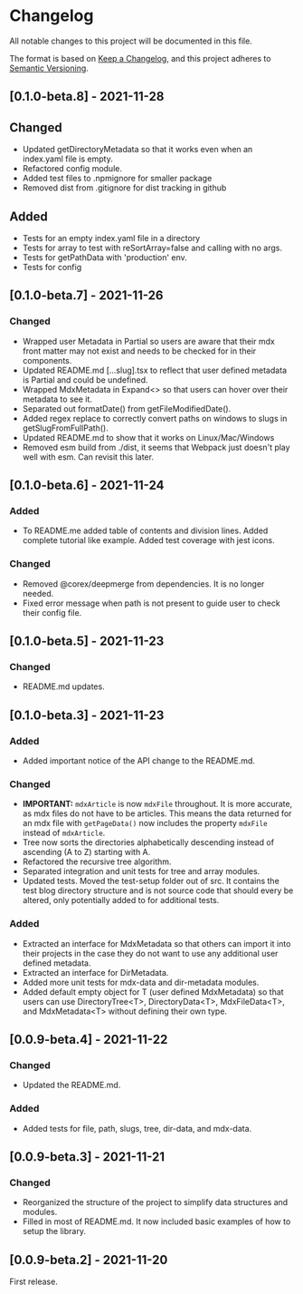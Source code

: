 # Changelog
All notable changes to this project will be documented in this file.

The format is based on [Keep a Changelog](https://keepachangelog.com/en/1.0.0/),
and this project adheres to [Semantic
Versioning](https://semver.org/spec/v2.0.0.html).

## [0.1.0-beta.8] - 2021-11-28

## Changed
- Updated getDirectoryMetadata so that it works even when an index.yaml file is
  empty.
- Refactored config module.
- Added test files to .npmignore for smaller package
- Removed dist from .gitignore for dist tracking in github

## Added
- Tests for an empty index.yaml file in a directory
- Tests for array to test with reSortArray=false and calling with no args.
- Tests for getPathData with 'production' env.
- Tests for config

## [0.1.0-beta.7] - 2021-11-26
### Changed
- Wrapped user Metadata in Partial so users are aware that their mdx front
  matter may not exist and needs to be checked for in their components.
- Updated README.md [...slug].tsx to reflect that user defined metadata is
  Partial and could be undefined.
- Wrapped MdxMetadata in Expand<> so that users can hover over their metadata to
  see it.
- Separated out formatDate() from getFileModifiedDate().
- Added regex replace to correctly convert paths on windows to slugs in
  getSlugFromFullPath().
- Updated README.md to show that it works on Linux/Mac/Windows
- Removed esm build from ./dist, it seems that Webpack just doesn't play well
  with esm. Can revisit this later.


## [0.1.0-beta.6] - 2021-11-24
### Added
- To README.me added table of contents and division lines. Added complete
  tutorial like example. Added test coverage with jest icons.
### Changed
- Removed @corex/deepmerge from dependencies.  It is no longer needed.
- Fixed error message when path is not present to guide user to check their
  config file.

## [0.1.0-beta.5] - 2021-11-23
### Changed
- README.md updates.
## [0.1.0-beta.3] - 2021-11-23
### Added
- Added important notice of the API change to the README.md.

### Changed
- **IMPORTANT:** `mdxArticle` is now `mdxFile` throughout. It is more accurate,
  as mdx files do not have to be articles. This means the data returned for an
  mdx file with `getPageData()` now includes the property `mdxFile` instead of
  `mdxArticle`.
- Tree now sorts the directories alphabetically descending instead of ascending
  (A to Z) starting with A.
- Refactored the recursive tree algorithm.
- Separated integration and unit tests for tree and array modules.
- Updated tests. Moved the test-setup folder out of src. It contains the test
  blog directory structure and is not source code that should every be altered,
  only potentially added to for additional tests.
### Added
- Extracted an interface for MdxMetadata so that others can import it into
  their projects in the case they do not want to use any additional user defined
  metadata.
- Extracted an interface for DirMetadata.
- Added more unit tests for mdx-data and dir-metadata modules.
- Added default empty object for T (user defined MdxMetadata) so that users can
  use DirectoryTree\<T>, DirectoryData\<T>, MdxFileData\<T>, and MdxMetadata\<T>
  without defining their own type.

## [0.0.9-beta.4] - 2021-11-22
### Changed
- Updated the README.md.
### Added
- Added tests for file, path, slugs, tree, dir-data, and mdx-data.

## [0.0.9-beta.3] - 2021-11-21
### Changed
- Reorganized the structure of the project to simplify data structures and
  modules.
- Filled in most of README.md. It now included basic examples of how to setup
  the library.
## [0.0.9-beta.2] - 2021-11-20
First release.